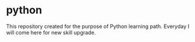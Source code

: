 # python
This repository created for the purpose of Python learning path.
Everyday I will come here for new skill upgrade.
